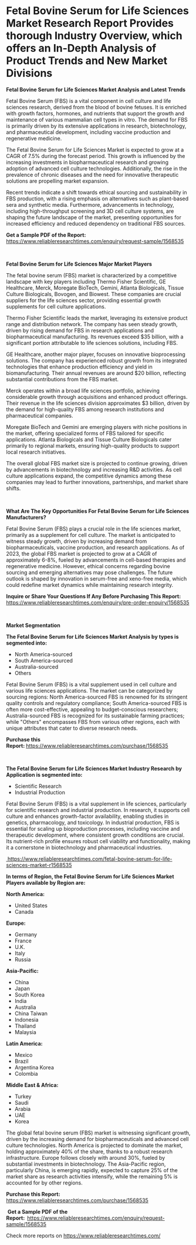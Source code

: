 <p><h1>Fetal Bovine Serum for Life Sciences Market Research Report Provides thorough Industry Overview, which offers an In-Depth Analysis of Product Trends and New Market Divisions</h1></p><p><strong>Fetal Bovine Serum for Life Sciences Market Analysis and Latest Trends</strong></p>
<p><p>Fetal Bovine Serum (FBS) is a vital component in cell culture and life sciences research, derived from the blood of bovine fetuses. It is enriched with growth factors, hormones, and nutrients that support the growth and maintenance of various mammalian cell types in vitro. The demand for FBS is primarily driven by its extensive applications in research, biotechnology, and pharmaceutical development, including vaccine production and regenerative medicine.</p><p>The Fetal Bovine Serum for Life Sciences Market is expected to grow at a CAGR of 7.5% during the forecast period. This growth is influenced by the increasing investments in biopharmaceutical research and growing adoption of advanced cell culture technologies. Additionally, the rise in the prevalence of chronic diseases and the need for innovative therapeutic solutions are propelling market expansion.</p><p>Recent trends indicate a shift towards ethical sourcing and sustainability in FBS production, with a rising emphasis on alternatives such as plant-based sera and synthetic media. Furthermore, advancements in technology, including high-throughput screening and 3D cell culture systems, are shaping the future landscape of the market, presenting opportunities for increased efficiency and reduced dependency on traditional FBS sources.</p></p>
<p><strong>Get a Sample PDF of the Report:&nbsp;</strong> <a href="https://www.reliableresearchtimes.com/enquiry/request-sample/1568535?utm_campaign=2467&utm_medium=2&utm_source=Github&utm_content=ia&utm_term=28022025&utm_id=fetal-bovine-serum-for-life-sciences">https://www.reliableresearchtimes.com/enquiry/request-sample/1568535</a></p>
<p>&nbsp;</p>
<p><strong>Fetal Bovine Serum for Life Sciences Major Market Players</strong></p>
<p><p>The fetal bovine serum (FBS) market is characterized by a competitive landscape with key players including Thermo Fisher Scientific, GE Healthcare, Merck, Moregate BioTech, Gemini, Atlanta Biologicals, Tissue Culture Biologicals, Bovogen, and Biowest. These companies are crucial suppliers for the life sciences sector, providing essential growth supplements for cell culture applications.</p><p>Thermo Fisher Scientific leads the market, leveraging its extensive product range and distribution network. The company has seen steady growth, driven by rising demand for FBS in research applications and biopharmaceutical manufacturing. Its revenues exceed $35 billion, with a significant portion attributable to life sciences solutions, including FBS.</p><p>GE Healthcare, another major player, focuses on innovative bioprocessing solutions. The company has experienced robust growth from its integrated technologies that enhance production efficiency and yield in biomanufacturing. Their annual revenues are around $20 billion, reflecting substantial contributions from the FBS market.</p><p>Merck operates within a broad life sciences portfolio, achieving considerable growth through acquisitions and enhanced product offerings. Their revenue in the life sciences division approximates $3 billion, driven by the demand for high-quality FBS among research institutions and pharmaceutical companies.</p><p>Moregate BioTech and Gemini are emerging players with niche positions in the market, offering specialized forms of FBS tailored for specific applications. Atlanta Biologicals and Tissue Culture Biologicals cater primarily to regional markets, ensuring high-quality products to support local research initiatives.</p><p>The overall global FBS market size is projected to continue growing, driven by advancements in biotechnology and increasing R&D activities. As cell culture applications expand, the competitive dynamics among these companies may lead to further innovations, partnerships, and market share shifts.</p></p>
<p>&nbsp;</p>
<p><strong>What Are The Key Opportunities For Fetal Bovine Serum for Life Sciences Manufacturers?</strong></p>
<p><p>Fetal Bovine Serum (FBS) plays a crucial role in the life sciences market, primarily as a supplement for cell culture. The market is anticipated to witness steady growth, driven by increasing demand from biopharmaceuticals, vaccine production, and research applications. As of 2023, the global FBS market is projected to grow at a CAGR of approximately 6-8%, fueled by advancements in cell-based therapies and regenerative medicine. However, ethical concerns regarding bovine sourcing and emerging alternatives may pose challenges. The future outlook is shaped by innovation in serum-free and xeno-free media, which could redefine market dynamics while maintaining research integrity.</p></p>
<p><strong>Inquire or Share Your Questions If Any Before Purchasing This Report:</strong> <a href="https://www.reliableresearchtimes.com/enquiry/pre-order-enquiry/1568535?utm_campaign=2467&utm_medium=2&utm_source=Github&utm_content=ia&utm_term=28022025&utm_id=fetal-bovine-serum-for-life-sciences">https://www.reliableresearchtimes.com/enquiry/pre-order-enquiry/1568535</a></p>
<p>&nbsp;</p>
<p><strong>Market Segmentation</strong></p>
<p><strong>The Fetal Bovine Serum for Life Sciences Market Analysis by types is segmented into:</strong></p>
<p><ul><li>North America-sourced</li><li>South America-sourced</li><li>Australia-sourced</li><li>Others</li></ul></p>
<p><p>Fetal Bovine Serum (FBS) is a vital supplement used in cell culture and various life sciences applications. The market can be categorized by sourcing regions: North America-sourced FBS is renowned for its stringent quality controls and regulatory compliance; South America-sourced FBS is often more cost-effective, appealing to budget-conscious researchers; Australia-sourced FBS is recognized for its sustainable farming practices; while "Others" encompasses FBS from various other regions, each with unique attributes that cater to diverse research needs.</p></p>
<p><strong>Purchase this Report:&nbsp;</strong><a href="https://www.reliableresearchtimes.com/purchase/1568535?utm_campaign=2467&utm_medium=2&utm_source=Github&utm_content=ia&utm_term=28022025&utm_id=fetal-bovine-serum-for-life-sciences">https://www.reliableresearchtimes.com/purchase/1568535</a></p>
<p>&nbsp;</p>
<p><strong>The Fetal Bovine Serum for Life Sciences Market Industry Research by Application is segmented into:</strong></p>
<p><ul><li>Scientific Research</li><li>Industrial Production</li></ul></p>
<p><p>Fetal Bovine Serum (FBS) is a vital supplement in life sciences, particularly for scientific research and industrial production. In research, it supports cell culture and enhances growth-factor availability, enabling studies in genetics, pharmacology, and toxicology. In industrial production, FBS is essential for scaling up bioproduction processes, including vaccine and therapeutic development, where consistent growth conditions are crucial. Its nutrient-rich profile ensures robust cell viability and functionality, making it a cornerstone in biotechnology and pharmaceutical industries.</p></p>
<p><a href="https://www.reliableresearchtimes.com/fetal-bovine-serum-for-life-sciences-market-r1568535?utm_campaign=2467&utm_medium=2&utm_source=Github&utm_content=ia&utm_term=28022025&utm_id=fetal-bovine-serum-for-life-sciences">&nbsp;https://www.reliableresearchtimes.com/fetal-bovine-serum-for-life-sciences-market-r1568535</a></p>
<p><strong>In terms of Region, the Fetal Bovine Serum for Life Sciences Market Players available by Region are:</strong></p>
<p>
    <p> <strong> North America: </strong>
        <ul>
            <li>United States</li>
            <li>Canada</li>
        </ul>
        </p> 
    <p> <strong> Europe: </strong>
        <ul>
            <li>Germany</li>
            <li>France</li>
            <li>U.K.</li>
            <li>Italy</li>
            <li>Russia</li>
        </ul>
        </p> 
    <p> <strong> Asia-Pacific: </strong>
        <ul>
            <li>China</li>
            <li>Japan</li>
            <li>South Korea</li>
            <li>India</li>
            <li>Australia</li>
            <li>China Taiwan</li>
            <li>Indonesia</li>
            <li>Thailand</li>
            <li>Malaysia</li>
        </ul>
        </p> 
    <p> <strong> Latin America: </strong>
        <ul>
            <li>Mexico</li>
            <li>Brazil</li>
            <li>Argentina Korea</li>
            <li>Colombia</li>
        </ul>
        </p> 
    <p> <strong> Middle East & Africa: </strong>
        <ul>
            <li>Turkey</li>
            <li>Saudi</li>
            <li>Arabia</li>
            <li>UAE</li>
            <li>Korea</li>
        </ul>
    </p>
    </p>
<p><p>The global fetal bovine serum (FBS) market is witnessing significant growth, driven by the increasing demand for biopharmaceuticals and advanced cell culture technologies. North America is projected to dominate the market, holding approximately 40% of the share, thanks to a robust research infrastructure. Europe follows closely with around 30%, fueled by substantial investments in biotechnology. The Asia-Pacific region, particularly China, is emerging rapidly, expected to capture 25% of the market share as research activities intensify, while the remaining 5% is accounted for by other regions.</p></p>
<p><strong>Purchase this Report: </strong><a href="https://www.reliableresearchtimes.com/purchase/1568535?utm_campaign=2467&utm_medium=2&utm_source=Github&utm_content=ia&utm_term=28022025&utm_id=fetal-bovine-serum-for-life-sciences">https://www.reliableresearchtimes.com/purchase/1568535</a></p>
<p>&nbsp;<strong>Get a Sample PDF of the Report:&nbsp;&nbsp;</strong><a href="https://www.reliableresearchtimes.com/enquiry/request-sample/1568535?utm_campaign=2467&utm_medium=2&utm_source=Github&utm_content=ia&utm_term=28022025&utm_id=fetal-bovine-serum-for-life-sciences">https://www.reliableresearchtimes.com/enquiry/request-sample/1568535</a></p>
<p><strong></strong></p>
<p>Check more reports on <a href="https://www.reliableresearchtimes.com/?utm_campaign=2467&utm_medium=2&utm_source=Github&utm_content=ia&utm_term=28022025&utm_id=fetal-bovine-serum-for-life-sciences">https://www.reliableresearchtimes.com/</a></p>